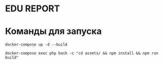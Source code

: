 # EDU REPORT

# Команды для запуска
```
docker-compose up -d --build

docker-compose exec php bash -c "cd assets/ && npm install && npm run build"

```